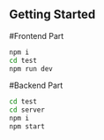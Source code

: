 ## Getting Started
#Frontend Part
```bash
npm i
cd test
npm run dev
```
#Backend Part
```bash
cd test
cd server
npm i
npm start
```
